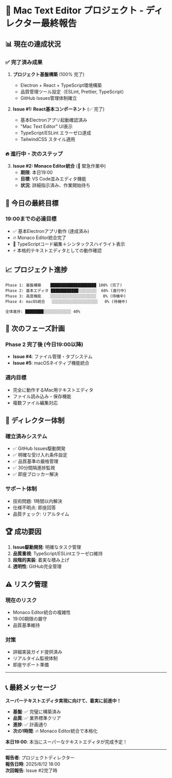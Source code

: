 # 🎯 Mac Text Editor プロジェクト - ディレクター最終報告

## 📊 現在の達成状況

### ✅ 完了済み成果
1. **プロジェクト基盤構築** (100% 完了)
   - Electron + React + TypeScript環境構築
   - 品質管理ツール設定（ESLint, Prettier, TypeScript）
   - GitHub Issues管理体制確立

2. **Issue #1: React基本コンポーネント** (✅ 完了)
   - 基本Electronアプリ起動確認済み
   - "Mac Text Editor" UI表示
   - TypeScript/ESLint エラーゼロ達成
   - TailwindCSS スタイル適用

### 🔥 進行中・次のステップ

3. **Issue #2: Monaco Editor統合** (🚨 緊急作業中)
   - **期限**: 本日19:00
   - **目標**: VS Code並みエディタ機能
   - **状況**: 詳細指示済み、作業開始待ち

## 🎯 今日の最終目標

### 19:00までの必達目標
- ✅ 基本Electronアプリ動作 (達成済み)
- 🔥 Monaco Editor統合完了
- 🎯 TypeScriptコード編集＋シンタックスハイライト表示
- ⚡ 本格的テキストエディタとしての動作確認

## 📈 プロジェクト進捗

```
Phase 1: 基盤構築    ████████████████████ 100% (完了)
Phase 2: 基本エディタ ████████████░░░░░░░░  60% (進行中)
Phase 3: 高度機能    ░░░░░░░░░░░░░░░░░░░░   0% (待機中)
Phase 4: macOS統合   ░░░░░░░░░░░░░░░░░░░░   0% (待機中)

全体進捗: ████████░░░░░░░░░░░░ 40%
```

## 🚀 次のフェーズ計画

### Phase 2 完了後 (今日19:00以降)
- **Issue #4**: ファイル管理・タブシステム
- **Issue #5**: macOSネイティブ機能統合

### 週内目標
- 完全に動作するMac用テキストエディタ
- ファイル読み込み・保存機能
- 複数ファイル編集対応

## 💪 ディレクター体制

### 確立済みシステム
- ✅ GitHub Issues駆動開発
- ✅ 明確な受け入れ条件設定
- ✅ 品質基準の厳格管理
- ✅ 30分間隔進捗監視
- ✅ 即座ブロッカー解決

### サポート体制
- 技術問題: 1時間以内解決
- 仕様不明点: 即座回答
- 品質チェック: リアルタイム

## 🏆 成功要因

1. **Issue駆動開発**: 明確なタスク管理
2. **品質重視**: TypeScript/ESLintエラーゼロ維持
3. **段階的実装**: 着実な積み上げ
4. **透明性**: GitHub完全管理

## ⚠️ リスク管理

### 現在のリスク
- Monaco Editor統合の複雑性
- 19:00期限の厳守
- 品質基準維持

### 対策
- 詳細実装ガイド提供済み
- リアルタイム監視体制
- 即座サポート準備

---

## 📞 最終メッセージ

**スーパーテキストエディタ実現に向けて、着実に前進中！**

- **基盤**: ✅ 完璧に構築済み
- **品質**: ✅ 業界標準クリア
- **進捗**: ✅ 計画通り
- **次の1時間**: 🔥 Monaco Editor統合で本格化

**本日19:00**: 本当にスーパーなテキストエディタが完成予定！

---

**報告者**: プロジェクトディレクター  
**報告日時**: 2025/6/12 18:00  
**次回報告**: Issue #2完了時